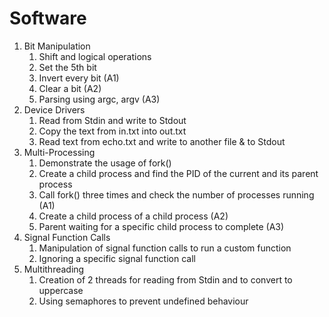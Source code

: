 # Software

1. Bit Manipulation
    1. Shift and logical operations
    1. Set the 5th bit
    1. Invert every bit (A1)
    1. Clear a bit (A2)
    1. Parsing using argc, argv (A3)
2. Device Drivers
    1. Read from Stdin and write to Stdout
    1. Copy the text from in.txt into out.txt
    1. Read text from echo.txt and write to another file & to Stdout
3. Multi-Processing
    1. Demonstrate the usage of fork()
    1. Create a child process and find the PID of the current and its parent process
    1. Call fork() three times and check the number of processes running (A1)
    1. Create a child process of a child process (A2)
    1. Parent waiting for a specific child process to complete (A3)
4. Signal Function Calls
    1. Manipulation of signal function calls to run a custom function
    1. Ignoring a specific signal function call
5. Multithreading
    1. Creation of 2 threads for reading from Stdin and to convert to uppercase
    1. Using semaphores to prevent undefined behaviour
